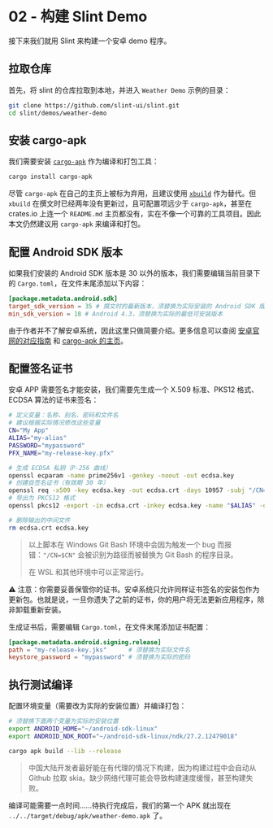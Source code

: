 # 02 - 构建 Slint Demo

接下来我们就用 Slint 来构建一个安卓 demo 程序。

## 拉取仓库

首先，将 slint 的仓库拉取到本地，并进入 `Weather Demo` 示例的目录：

``` Bash
git clone https://github.com/slint-ui/slint.git
cd slint/demos/weather-demo
```

## 安装 cargo-apk

我们需要安装 [`cargo-apk`](https://crates.io/crates/cargo-apk) 作为编译和打包工具：

``` Bash
cargo install cargo-apk
```

尽管 `cargo-apk` 在自己的主页上被标为弃用，且建议使用 [`xbuild`](https://crates.io/crates/xbuild) 作为替代。但 `xbuild` 在撰文时已经两年没有更新过，且可配置项远少于 `cargo-apk`，甚至在 crates.io 上连一个 `README.md` 主页都没有，实在不像一个可靠的工具项目。因此本文仍然建议用 `cargo-apk` 来编译和打包。

## 配置 Android SDK 版本

如果我们安装的 Android SDK 版本是 30 以外的版本，我们需要编辑当前目录下的 `Cargo.toml`，在文件末尾添加以下内容：

``` toml
[package.metadata.android.sdk]
target_sdk_version = 35 # 撰文时的最新版本，须替换为实际安装的 Android SDK 版本
min_sdk_version = 18 # Android 4.3，须替换为实际的最低可安装版本
```

由于作者并不了解安卓系统，因此这里只做简要介绍。更多信息可以查阅 [安卓官网的对应指南](https://developer.android.com/guide/topics/manifest/uses-sdk-element) 和 [cargo-apk 的主页](https://crates.io/crates/cargo-apk)。

## 配置签名证书

安卓 APP 需要签名才能安装，我们需要先生成一个 X.509 标准、PKS12 格式、ECDSA 算法的证书来签名：

``` Bash
# 定义变量：名称、别名、密码和文件名
# 建议根据实际情况修改这些变量
CN="My App"
ALIAS="my-alias"
PASSWORD="mypassword"
PFX_NAME="my-release-key.pfx"

# 生成 ECDSA 私钥（P-256 曲线）
openssl ecparam -name prime256v1 -genkey -noout -out ecdsa.key
# 创建自签名证书（有效期 30 年）
openssl req -x509 -key ecdsa.key -out ecdsa.crt -days 10957 -subj "/CN=$CN"
# 导出为 PKCS12 格式
openssl pkcs12 -export -in ecdsa.crt -inkey ecdsa.key -name "$ALIAS" -out "$PFX_NAME" -password pass:"$PASSWORD"

# 删除输出的中间文件
rm ecdsa.crt ecdsa.key
```

> 以上脚本在 Windows Git Bash 环境中会因为触发一个 bug 而报错：`"/CN=$CN"` 会被识别为路径而被替换为 Git Bash 的程序目录。
>
> 在 WSL 和其他环境中可以正常运行。

⚠️ 注意：你需要妥善保管你的证书。安卓系统只允许同样证书签名的安装包作为更新包。也就是说，一旦你遗失了之前的证书，你的用户将无法更新应用程序，除非卸载重新安装。

生成证书后，需要编辑 `Cargo.toml`，在文件末尾添加证书配置：

``` toml
[package.metadata.android.signing.release]
path = "my-release-key.jks"      # 须替换为实际文件名
keystore_password = "mypassword" # 须替换为实际的密码
```

## 执行测试编译

配置环境变量（需要改为实际的安装位置）并编译打包：

``` Bash
# 须替换下面两个变量为实际的安装位置
export ANDROID_HOME="~/android-sdk-linux"
export ANDROID_NDK_ROOT="~/android-sdk-linux/ndk/27.2.12479018"

cargo apk build --lib --release
```

> 中国大陆开发者最好能在有代理的情况下构建，因为构建过程中会自动从 Github 拉取 skia。缺少网络代理可能会导致构建速度缓慢，甚至构建失败。

编译可能需要一点时间……待执行完成后，我们的第一个 APK 就出现在 `../../target/debug/apk/weather-demo.apk` 了。
